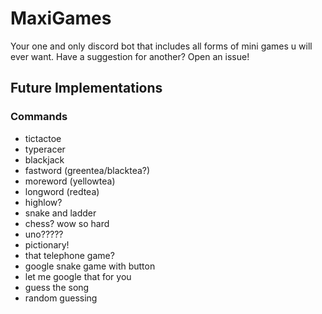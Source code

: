# MaxiGames

Your one and only discord bot that includes all forms of mini games u will ever want. Have a suggestion for another? Open an issue!

## Future Implementations

### Commands

- tictactoe
- typeracer
- blackjack 
- fastword (greentea/blacktea?)
- moreword (yellowtea)
- longword (redtea)
- highlow?
- snake and ladder
- chess? wow so hard
- uno?????
- pictionary!
- that telephone game?
- google snake game with button
- let me google that for you
- guess the song
- random guessing
